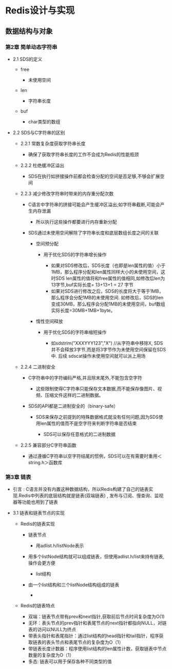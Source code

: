 # Redis设计与实现

## 数据结构与对象

### 第2章 简单动态字符串

- 2.1 SDS的定义

	- free

		- 未使用空间

	- len

		- 字符串长度

	- buf

		- char类型的数组

- 2.2 SDS与C字符串的区别

	- 2.2.1 常数复杂度获取字符串长度

		- 确保了获取字符串长度的工作不会成为Redis的性能瓶颈

	- 2.2.2 杜绝缓冲区溢出

		- SDS在执行如拼接操作前都会检查分配的空间是否足够,不够会扩展空间

	- 2.2.3 减少修改字符串时带来的内存重分配次数

		- C语言中字符串的拼接可能会产生缓冲区溢出;如字符串截断,可能会产生内存泄漏

			- 所以执行这些操作都要进行内存重新分配

		- SDS通过未使用空间解除了字符串长度和底层数组长度之间的关联

			- 空间预分配

				- 用于优化SDS的字符串增长操作

					- 如果对SDS修改后，SDS长度（也即是len属性的值）小于1MB，那么程序分配和len属性同样大小的未使用空间，这时SDS len属性的值将和free属性的值相同,如修改后len为13字节,buf实际长度= 13+13+1 = 27 字节
					- 如果对SDS进行修改之后，SDS的长度将大于等于1MB，那么程序会分配1MB的未使用空间. 如修改后，SDS的len变成30MB，那么程序会分配1MB的未使用空间，buf数组实际长度=30MB+1MB+1byte。

			- 惰性空间释放

				- 用于优化SDS的字符串缩短操作

					- 如sdstrim("XXXYYY123","X") //从字符串中移除X, SDS并不会释放3字节,而是将3字节作为未使用空间保留在SDS中. 后续 sdscat操作未使用空间就可以派上用场

	- 2.2.4 二进制安全

		- C字符串中的字符编码严格,并且除末尾外,不能包含空字符

			- 这些限制使得C字符串只能保存文本数据,而不能保存像图片、视频、压缩文件这样的二进制数据。

		- SDS的API都是二进制安全的（binary-safe）

			- SDS来保存之前提到的特殊数据格式就没有任何问题,因为SDS使用len属性的值而不是空字符来判断字符串是否结束

				- SDS可以保存任意格式的二进制数据

	- 2.2.5 兼容部分C字符串函数

		- 通过遵循C字符串以空字符结尾的惯例，SDS可以在有需要时重用＜string.h＞函数库

### 第3章 链表

- 引言 : C语言并没有内置这种数据结构，所以Redis构建了自己的链表实现.Redis中列表的底层结构就是链表(双端链表) , 发布与订阅、慢查询、监视器等功能也用到了链表
- 3.1 链表和链表节点的实现

	- Redis的链表实现

		- 链表节点

			- 用adlist.h/listNode表示

		- 用多个listNode结构就可以组成链表，但使用adlist.h/list来持有链表,操作会更方便

			- list结构

		- 由一个list结构和三个listNode结构组成的链表

			- 

	- Redis的链表特点

		- 双端：链表节点带有prev和next指针,获取前后节点时间复杂度为O(1)
		- 无环：表头节点的prev指针和表尾节点的next指针都指向NULL，对链表的访问以NULL为终点
		- 带表头指针和表尾指针：通过list结构的head指针和tail指针，程序获取链表的表头节点和表尾节点的复杂度为O（1）
		- 带链表长度计数器：程序使用list结构的len属性计数，获取链表中节点数量的复杂度为O（1）
		- 多态: 链表可以用于保存各种不同类型的值


